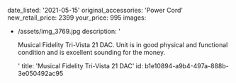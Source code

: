 date_listed: '2021-05-15'
original_accessories: 'Power Cord'
new_retail_price: 2399
your_price: 995
images:
  - /assets/img_3769.jpg
description: '<p>Musical Fidelity Tri-Vista 21 DAC. Unit is in good physical and functional condition and is excellent sounding for the money.</p>'
title: 'Musical Fidelity Tri-Vista 21 DAC'
id: b1e10894-a9b4-497a-888b-3e050492ac95
